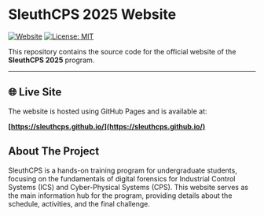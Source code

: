 # SleuthCPS 2025 Website

[![Website](https://img.shields.io/badge/Website-Live-blue?style=for-the-badge&logo=github)](https://sleuthcps.github.io/)
[![License: MIT](https://img.shields.io/badge/License-MIT-yellow.svg?style=for-the-badge)](https://opensource.org/licenses/MIT)

This repository contains the source code for the official website of the **SleuthCPS 2025** program.

---

## 🌐 Live Site

The website is hosted using GitHub Pages and is available at:

**[https://sleuthcps.github.io/](https://sleuthcps.github.io/)**

## About The Project

SleuthCPS is a hands-on training program for undergraduate students, focusing on the fundamentals of digital forensics for Industrial Control Systems (ICS) and Cyber-Physical Systems (CPS). This website serves as the main information hub for the program, providing details about the schedule, activities, and the final challenge.
